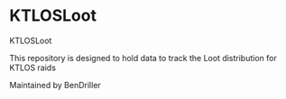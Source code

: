 # KTLOSLoot
KTLOSLoot

This repository is designed to hold data to track the Loot distribution for KTLOS raids

Maintained by BenDriller